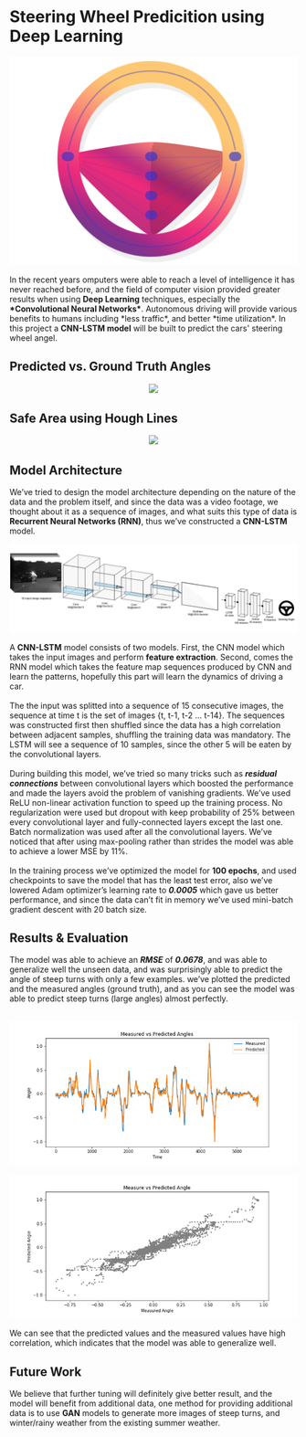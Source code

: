 # Steering Wheel Predicition using Deep Learning
<p align="center"><img src="pics/pr_logo.png"/></p>
In the recent years omputers were able to reach a level of intelligence it has never reached before, and the field of computer vision provided greater results when using <b>Deep Learning</b> techniques, especially the <b>*Convolutional Neural Networks*</b>. Autonomous driving will provide various benefits to humans including *less traffic*, and better *time utilization*.
In this project a <b>CNN-LSTM model</b> will be built to predict the cars' steering wheel angel.

## Predicted vs. Ground Truth Angles
<p align="center"><img src="pics/visualization.gif"/></p>

## Safe Area using Hough Lines
<p align="center"><img src="pics/safe_area.gif"/></p>

## Model Architecture

We’ve tried to design the model architecture depending on the nature of the data and the problem itself, and since the data was a video footage, we thought about it as a sequence of images, and what suits this type of data is <b>Recurrent Neural Networks (RNN)</b>, thus we’ve constructed a <b>CNN-LSTM</b> model.

![](pics/architecture.png)

A <b>CNN-LSTM</b> model consists of two models. First, the CNN model which takes the input images and perform <b>feature extraction</b>. Second, comes the RNN model which takes the feature map sequences produced by CNN and learn the patterns, hopefully this part will learn the dynamics of driving a car.
<br><br>
The the input was splitted into a sequence of 15 consecutive images, the sequence at time t is the set of images {t, t-1, t-2 ... t-14}. The sequences was constructed first then shuffled since the data has a high correlation between adjacent samples, shuffling the training data was mandatory. The LSTM will see a sequence of 10 samples, since the other 5 will be eaten by the convolutional layers.
<br><br>
During building this model, we’ve tried so many tricks such as <b>*residual connections*</b> between convolutional layers which boosted the performance and made the layers avoid the problem of vanishing gradients. We’ve used ReLU non-linear activation function to speed up the training process. No regularization were used but dropout with keep probability of 25% between every convolutional layer and fully-connected layers except the last one. Batch normalization was used after all the convolutional layers. We’ve noticed that after using max-pooling rather than strides the model was able to achieve a lower MSE by 11%.
<br><br>
In the training process we’ve optimized the model for <b>100 epochs</b>, and used checkpoints to save the model that has the least test error, also we’ve lowered Adam optimizer’s learning rate to <b>*0.0005*</b> which gave us better performance, and since the data can’t fit in memory we’ve used mini-batch gradient descent with 20 batch size.

## Results & Evaluation
The model was able to achieve an <b>*RMSE*</b> of <b>*0.0678*</b>, and was able to generalize well the unseen data, and was surprisingly able to predict the angle of steep turns with only a few examples. we’ve plotted the predicted and the measured angles (ground truth), and as you can see the model was able to predict steep turns (large angles) almost perfectly.
<br>
<br>
<p align="center"><img src="pics/measure_predicted.png"/></p>
<p align="center"><img src="pics/measure_predicted_scatter.png"/></p>
We can see that the predicted values and the measured values have high correlation, which indicates that the model was able to generalize well.

## Future Work
We believe that further tuning will definitely give better result, and the model will benefit from additional data, one method for providing additional data is to use <b>GAN</b> models to generate more images of steep turns, and winter/rainy weather from the existing summer weather.